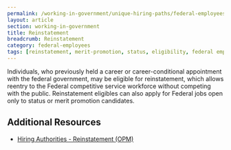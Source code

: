 ```yaml
---
permalink: /working-in-government/unique-hiring-paths/federal-employees/reinstatement/
layout: article
section: working-in-government
title: Reinstatement
breadcrumb: Reinstatement
category: federal-employees
tags: [reinstatement, merit-promotion, status, eligibility, federal employees]
---
```


Individuals, who previously held a career or career-conditional appointment with the federal government, may be eligible for reinstatement, which allows reentry to the Federal competitive service workforce without competing with the public. Reinstatement eligibles can also apply for Federal jobs open only to status or merit promotion candidates.

## Additional Resources

* [Hiring Authorities - Reinstatement (OPM)](https://www.opm.gov/policy-data-oversight/hiring-authorities/reinstatement)
